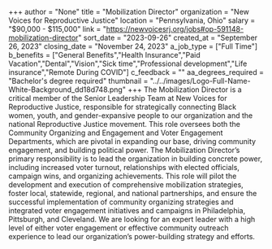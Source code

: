 +++
author = "None"
title = "Mobilization Director"
organization = "New Voices for Reproductive Justice"
location = "Pennsylvania, Ohio"
salary = "$90,000 - $115,000"
link = "https://newvoicesrj.org/jobs#op-591148-mobilization-director"
sort_date = "2023-09-26"
created_at = "September 26, 2023"
closing_date = "November 24, 2023"
a_job_type = ["Full Time"]
b_benefits = ["General Benefits","Health Insurance","Paid Vacation","Dental","Vision","Sick time","Professional development","Life insurance","Remote During COVID"]
c_feedback = ""
aa_degrees_required = "Bachelor's degree required"
thumbnail = "../../images/Logo-Full-Name-White-Background_dd18d748.png"
+++
The Mobilization Director is a critical member of the Senior Leadership Team at New Voices for Reproductive Justice, responsible for strategically connecting Black women, youth, and gender-expansive people to our organization and the national Reproductive Justice movement. This role oversees both the Community Organizing and Engagement and Voter Engagement Departments, which are pivotal in expanding our base, driving community engagement, and building political power. The Mobilization Director’s primary responsibility is to lead the organization in building concrete power, including increased voter turnout, relationships with elected officials, campaign wins, and organizing achievements. This role will pilot the development and execution of comprehensive mobilization strategies, foster local, statewide, regional, and national partnerships, and ensure the successful implementation of community organizing strategies and integrated voter engagement initiatives and campaigns in Philadelphia, Pittsburgh, and Cleveland. We are looking for an expert leader with a high level of either voter engagement or effective community outreach experience to lead our organization’s power-building strategy and efforts.